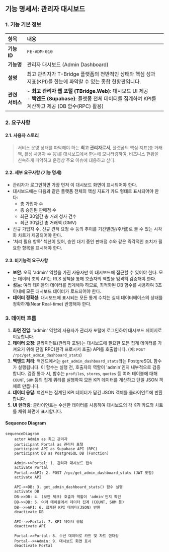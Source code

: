 ## 기능 명세서: 관리자 대시보드

### 1. 기능 기본 정보

| 항목 | 내용 |
| :--- | :--- |
| **기능 ID** | `FE-ADM-010` |
| **기능명** | 관리자 대시보드 (Admin Dashboard) |
| **설명** | 최고 관리자가 T-Bridge 플랫폼의 전반적인 상태와 핵심 성과 지표(KPI)를 한눈에 파악할 수 있는 종합 현황판입니다. |
| **관련 서비스** | -   **최고 관리자 웹 포털 (TBridge.Web)**: 대시보드 UI 제공<br>-   **백엔드 (Supabase)**: 플랫폼 전체 데이터를 집계하여 KPI를 계산하고 제공 (DB 함수(RPC) 활용) |

### 2. 요구사항

#### 2.1. 사용자 스토리
> 서비스 운영 상태를 파악해야 하는 **최고 관리자로서**, 플랫폼의 핵심 지표(총 거래액, 활성 사용자 수 등)를 대시보드에서 한눈에 모니터링하여, 비즈니스 현황을 신속하게 파악하고 운영상 주요 이슈에 대응하고 싶다.

#### 2.2. 세부 요구사항 (기능 명세)

-   관리자가 로그인하면 가장 먼저 이 대시보드 화면이 표시되어야 한다.
-   대시보드에는 다음과 같은 플랫폼 전체의 핵심 지표가 카드 형태로 표시되어야 한다:
    -   총 가입자 수
    -   총 승인된 판매점 수
    -   최근 30일간 총 거래 성사 건수
    -   최근 30일간 총 거래액 (GMV)
-   신규 가입자 수, 신규 견적 요청 수 등의 추이를 기간별(일/주/월)로 볼 수 있는 시각화 차트가 제공되어야 한다.
-   '처리 필요 항목' 섹션이 있어, 승인 대기 중인 판매점 수와 같은 즉각적인 조치가 필요한 항목을 표시해야 한다.

#### 2.3. 비기능적 요구사항

-   **보안**: 오직 'admin' 역할을 가진 사용자만 이 대시보드에 접근할 수 있어야 한다. 모든 데이터 조회 API는 RLS 정책을 통해 호출자의 역할을 엄격히 검증해야 한다.
-   **성능**: 여러 테이블의 데이터를 집계해야 하므로, 최적화된 DB 함수를 사용하여 3초 이내에 모든 대시보드 데이터가 로드되어야 한다.
-   **데이터 정확성**: 대시보드에 표시되는 모든 통계 수치는 실제 데이터베이스의 상태를 정확하게(Near Real-time) 반영해야 한다.

### 3. 데이터 흐름

1.  **화면 진입**: 'admin' 역할의 사용자가 관리자 포털에 로그인하여 대시보드 페이지로 이동합니다.
2.  **데이터 요청**: 클라이언트(관리자 포털)는 대시보드에 필요한 모든 집계 데이터를 가져오기 위해 단일 RPC(원격 프로시저 호출) API를 호출합니다. (예: `POST /rpc/get_admin_dashboard_stats`)
3.  **백엔드 처리**: 백엔드에서는 `get_admin_dashboard_stats`라는 PostgreSQL 함수가 실행됩니다. 이 함수는 실행 전, 호출자의 역할이 'admin'인지 내부적으로 검증합니다. 검증 통과 시, 함수는 `profiles`, `stores`, `quotes` 등 여러 테이블에 대해 `COUNT`, `SUM` 등의 집계 쿼리를 실행하여 모든 KPI 데이터를 계산하고 단일 JSON 객체로 만듭니다.
4.  **데이터 응답**: 백엔드는 집계된 KPI 데이터가 담긴 JSON 객체를 클라이언트에 반환합니다.
5.  **UI 렌더링**: 클라이언트는 수신한 데이터를 사용하여 대시보드의 각 KPI 카드와 차트를 채워 화면에 표시합니다.

#### Sequence Diagram

```mermaid
sequenceDiagram
    actor Admin as 최고 관리자
    participant Portal as 관리자 포털
    participant API as Supabase API (RPC)
    participant DB as PostgreSQL DB (Function)

    Admin->>Portal: 1. 관리자 대시보드 접속
    activate Portal
    Portal->>API: 2. POST /rpc/get_admin_dashboard_stats (JWT 포함)
    activate API

    API->>DB: 3. get_admin_dashboard_stats() 함수 실행
    activate DB
    DB->>DB: 4. (보안 체크) 호출자 역할이 'admin'인지 확인
    DB->>DB: 5. 여러 테이블에서 데이터 집계 (COUNT, SUM 등)
    DB-->>API: 6. 집계된 KPI 데이터(JSON) 반환
    deactivate DB

    API-->>Portal: 7. KPI 데이터 응답
    deactivate API

    Portal->>Portal: 8. 수신 데이터로 카드 및 차트 렌더링
    Portal-->>Admin: 9. 대시보드 화면 표시
    deactivate Portal

```